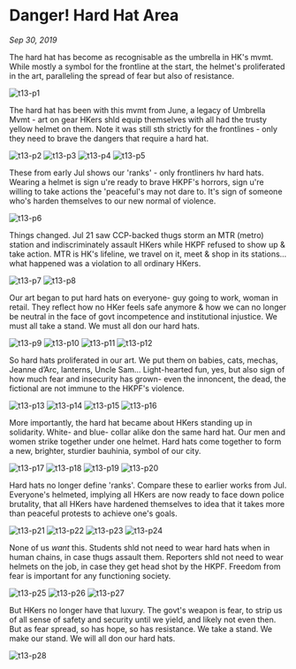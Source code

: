 # Danger! Hard Hat Area
*Sep 30, 2019*

The hard hat has become as recognisable as the umbrella in HK's mvmt. While mostly a symbol for the frontline at the start, the helmet's proliferated in the art, paralleling the spread of fear but also of resistance.

![t13-p1](images/thread13/t13-p1.jpg)

The hard hat has been with this mvmt from June, a legacy of Umbrella Mvmt - art on gear HKers shld equip themselves with all had the trusty yellow helmet on them. Note it was still sth strictly for the frontlines - only they need to brave the dangers that require a hard hat.

![t13-p2](images/thread13/t13-p2.jpg)
![t13-p3](images/thread13/t13-p3.jpg)
![t13-p4](images/thread13/t13-p4.jpg)
![t13-p5](images/thread13/t13-p5.jpg)

These from early Jul shows our 'ranks' - only frontliners hv hard hats. Wearing a helmet is sign u're ready to brave HKPF's horrors, sign u're willing to take actions the 'peaceful's may not dare to. It's sign of someone who's harden themselves to our new normal of violence.

![t13-p6](images/thread13/t13-p6.jpg)

Things changed. Jul 21 saw CCP-backed thugs storm an MTR (metro) station and indiscriminately assault HKers while HKPF refused to show up & take action. MTR is HK's lifeline, we travel on it, meet & shop in its stations... what happened was a violation to all ordinary HKers.

![t13-p7](images/thread13/t13-p7.jpg)
![t13-p8](images/thread13/t13-p8.jpg)

Our art began to put hard hats on everyone- guy going to work, woman in retail. They reflect how no HKer feels safe anymore & how we can no longer be neutral in the face of govt incompetence and institutional injustice. We must all take a stand. We must all don our hard hats.

![t13-p9](images/thread13/t13-p9.jpg)
![t13-p10](images/thread13/t13-p10.jpg)
![t13-p11](images/thread13/t13-p11.jpg)
![t13-p12](images/thread13/t13-p12.jpg)

So hard hats proliferated in our art. We put them on babies, cats, mechas, Jeanne d’Arc, lanterns, Uncle Sam... Light-hearted fun, yes, but also sign of how much fear and insecurity has grown- even the innoncent, the dead, the fictional are not immune to the HKPF's violence.

![t13-p13](images/thread13/t13-p13.jpg)
![t13-p14](images/thread13/t13-p14.jpg)
![t13-p15](images/thread13/t13-p15.jpg)
![t13-p16](images/thread13/t13-p16.jpg)

More importantly, the hard hat became about HKers standing up in solidarity. White- and blue- collar alike don the same hard hat. Our men and women strike together under one helmet. Hard hats come together to form a new, brighter, sturdier bauhinia, symbol of our city.

![t13-p17](images/thread13/t13-p17.jpg)
![t13-p18](images/thread13/t13-p18.jpg)
![t13-p19](images/thread13/t13-p19.jpg)
![t13-p20](images/thread13/t13-p20.jpg)

Hard hats no longer define 'ranks'. Compare these to earlier works from Jul. Everyone's helmeted, implying all HKers are now ready to face down police brutality, that all HKers have hardened themselves to idea that it takes more than peaceful protests to achieve one's goals.

![t13-p21](images/thread13/t13-p21.jpg)
![t13-p22](images/thread13/t13-p22.jpg)
![t13-p23](images/thread13/t13-p23.jpg)
![t13-p24](images/thread13/t13-p24.jpg)

None of us *want* this. Students shld not need to wear hard hats when in human chains, in case thugs assault them. Reporters shld not need to wear helmets on the job, in case they get head shot by the HKPF. Freedom from fear is important for any functioning society.

![t13-p25](images/thread13/t13-p25.jpg)
![t13-p26](images/thread13/t13-p26.jpg)
![t13-p27](images/thread13/t13-p27.jpg)

But HKers no longer have that luxury. The govt's weapon is fear, to strip us of all sense of safety and security until we yield, and likely not even then. But as fear spread, so has hope, so has resistance. We take a stand. We make our stand. We will all don our hard hats.

![t13-p28](images/thread13/t13-p28.jpg)